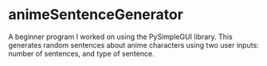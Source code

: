 # animeSentenceGenerator
A beginner program I worked on using the PySimpleGUI library. This generates random sentences about anime characters using two user inputs: number of sentences, and type of sentence.
